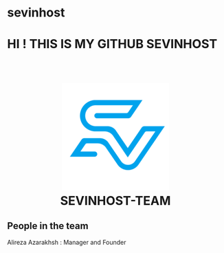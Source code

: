 # sevinhost

<h1> HI ! THIS IS MY GITHUB SEVINHOST </h1>

<h1 align="center">
  <br>
  <img src="https://github.com/alirezaazarakhsh/alireza/blob/main/sevinlogo2.webp" alt="sevinhost"width="250px">
  <br>
   SEVINHOST-TEAM
  <br>
</h1>

## People in the team

<p class="text-[16px] text-red-700">Alireza Azarakhsh : Manager and Founder</p>
